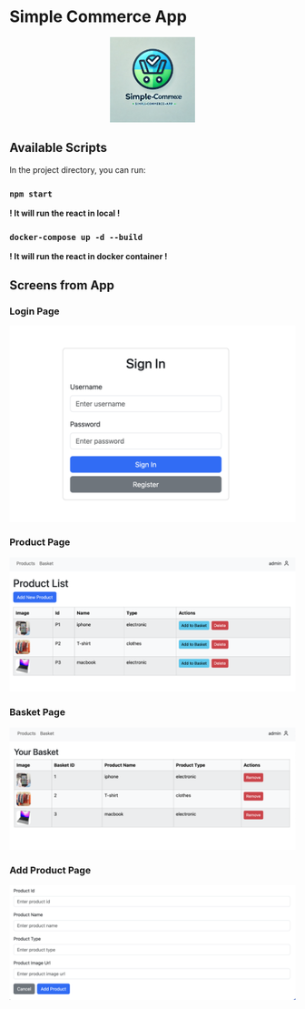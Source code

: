 # Simple Commerce App

<div style="text-align: center;">
    <img src="./public/favicon.ico"  center width="150" height="150"/>
</div>

## Available Scripts

In the project directory, you can run:


### `npm start`

**! It will run the react in local  !**

### `docker-compose up -d --build`

**! It will run the react in docker container  !**

## Screens from App

### Login Page
![circleci-image](./public/images/login.png)
### Product Page
![circleci-image](./public/images/product.png)
### Basket Page
![circleci-image](./public/images/basket.png)
### Add Product Page
![circleci-image](./public/images/addProduct.png)
